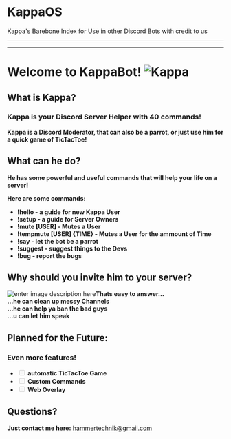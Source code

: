# KappaOS
Kappa's Barebone Index for Use in other Discord Bots with credit to us

---


---

<h1 id="welcome-to-kappabot-">Welcome to KappaBot! <img src="https://cdn.discordapp.com/attachments/546008503299604508/549299551153029131/Kappa_new.png" alt="Kappa"></h1>
<h2 id="what-is-kappa">What is Kappa?</h2>
<h3 id="kappa-is-your-discord-server-helper-with-40-commands">Kappa is your Discord Server Helper with 40 commands!</h3>
<p><strong>Kappa is a Discord Moderator, that can also be a parrot, or just use him for a quick game of TicTacToe!</strong></p>
<h2 id="what-can-he-do">What can he do?</h2>
<p><strong>He has some powerful and useful commands that will help your life on a server!</strong></p>
<p><strong>Here are some commands:</strong></p>
<ul>
<li><strong>!hello - a guide for new Kappa User</strong></li>
<li><strong>!setup - a guide for Server Owners</strong></li>
<li><strong>!mute [USER] - Mutes a User</strong></li>
<li><strong>!tempmute [USER] {TIME} - Mutes a User for the ammount of Time</strong></li>
<li><strong>!say - let the bot be a parrot</strong></li>
<li><strong>!suggest - suggest things to the Devs</strong></li>
<li><strong>!bug - report the bugs</strong></li>
</ul>
<h2 id="why-should-you-invite-him-to-your-server">Why should you invite him to your server?</h2>
<p><img src="https://cdn.discordapp.com/attachments/546008503299604508/549299912685125642/kappa-emoji.png" alt="enter image description here"><strong>Thats easy to answer…</strong><br>
<strong>…he can clean up messy Channels</strong><br>
<strong>…he can help ya ban the bad guys</strong><br>
<strong>…u can let him speak</strong></p>
<h2 id="planned-for-the-future">Planned for the Future:</h2>
<h3 id="even-more-features">Even more features!</h3>
<ul>
<li class="task-list-item"><input type="checkbox" class="task-list-item-checkbox" disabled=""> <strong>automatic TicTacToe Game</strong></li>
<li class="task-list-item"><input type="checkbox" class="task-list-item-checkbox" disabled=""> <strong>Custom Commands</strong></li>
<li class="task-list-item"><input type="checkbox" class="task-list-item-checkbox" disabled=""> <strong>Web Overlay</strong></li>
</ul>
<h2 id="questions">Questions?</h2>
<p><strong>Just contact me here:</strong> <a href="mailto:hammertechnik@gmail.com">hammertechnik@gmail.com</a></p>

